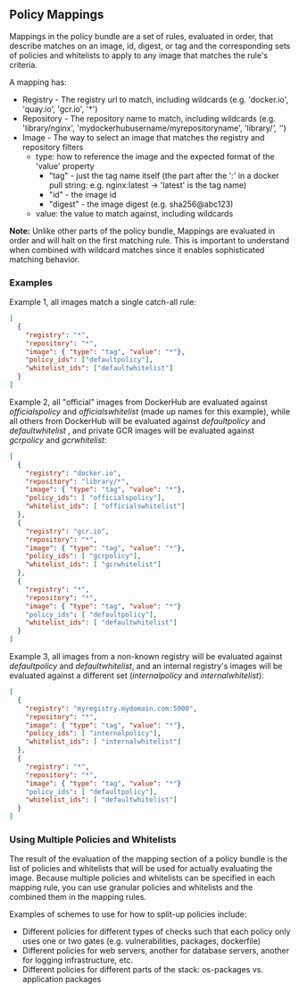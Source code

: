 ## Policy Mappings

Mappings in the policy bundle are a set of rules, evaluated in order, that describe matches on an image, id, digest, or tag and the corresponding sets of policies and whitelists to apply to any image that matches the rule's criteria.

A mapping has:

- Registry - The registry url to match, including wildcards (e.g. 'docker.io', 'quay.io', 'gcr.io', '*')
- Repository - The repository name to match, including wildcards (e.g. 'library/nginx', 'mydockerhubusername/myrepositoryname', 'library/*', '*')
- Image - The way to select an image that matches the registry and repository filters
    - type: how to reference the image and the expected format of the 'value' property
        - "tag" - just the tag name itself (the part after the ':' in a docker pull string: e.g. nginx:latest -> 'latest' is the tag name)
        - "id" - the image id
        - "digest" - the image digest (e.g. sha256@abc123)
    - value: the value to match against, including wildcards

**Note:** Unlike other parts of the policy bundle, Mappings are evaluated in order and will halt on the first matching rule. This is important to understand when combined with wildcard matches since it enables sophisticated matching behavior.

### Examples

Example 1, all images match a single catch-all rule:

```JSON
[
  {
    "registry": "*",
    "repository": "*",
    "image": { "type": "tag", "value": "*"},
    "policy_ids": ["defaultpolicy"],
    "whitelist_ids": ["defaultwhitelist"]
  }
]
```

Example 2, all "official" images from DockerHub are evaluated against *officialspolicy* and *officialswhitelist* (made up names for this example), while all others from DockerHub will be evaluated against *defaultpolicy* and *defaultwhitelist* , and private GCR images will be evaluated against *gcrpolicy* and *gcrwhitelist*:

```JSON
[
  {
    "registry": "docker.io",
    "repository": "library/*",
    "image": { "type": "tag", "value": "*"},
    "policy_ids": [ "officialspolicy"],
    "whitelist_ids": [ "officialswhitelist"]
  },
  {
    "registry": "gcr.io",
    "repository": "*",
    "image": { "type": "tag", "value": "*"},
    "policy_ids": [ "gcrpolicy"],
    "whitelist_ids": [ "gcrwhitelist"]
  },
  {
    "registry": "*",
    "repository": "*",
    "image": { "type": "tag", "value": "*"}
    "policy_ids": [ "defaultpolicy"],
    "whitelist_ids": [ "defaultwhitelist"]
  }
]
```

Example 3, all images from a non-known registry will be evaluated against *defaultpolicy* and *defaultwhitelist*, and an internal registry's images will be evaluated against a different set (*internalpolicy* and *internalwhitelist*):

```JSON
[
  {
    "registry": "myregistry.mydomain.com:5000",
    "repository": "*",
    "image": { "type": "tag", "value": "*"},
    "policy_ids": [ "internalpolicy"],
    "whitelist_ids": [ "internalwhitelist"]
  },
  {
    "registry": "*",
    "repository": "*",
    "image": { "type": "tag", "value": "*"}
    "policy_ids": [ "defaultpolicy"],
    "whitelist_ids": [ "defaultwhitelist"]
  }
]
```

### Using Multiple Policies and Whitelists

The result of the evaluation of the mapping section of a policy bundle is the list of policies and whitelists that will be used for actually evaluating the image. Because multiple policies and whitelists can be specified in each mapping rule, you can use granular policies and whitelists and the combined them in the mapping rules. 

Examples of schemes to use for how to split-up policies include:

- Different policies for different types of checks such that each policy only uses one or two gates (e.g. vulnerabilities, packages, dockerfile)
- Different policies for web servers, another for database servers, another for logging infrastructure, etc.
- Different policies for different parts of the stack: os-packages vs. application packages






